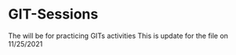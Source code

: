 # GIT-Sessions
The will be for practicing GITs activities
This is update for the file on 11/25/2021
